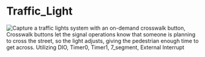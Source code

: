 # Traffic_Light
![Capture](https://github.com/Abdelrhman-Elkhiat/Traffic_Light/assets/128810812/5b097473-b301-42c1-a554-6a48abc9fa5e)
a traffic lights system with an on-demand crosswalk button, Crosswalk buttons let the signal operations know that someone is planning to cross the street, so the light adjusts,
giving the pedestrian enough time to get across.
Utilizing DIO, Timer0, Timer1, 7_segment, External Interrupt
